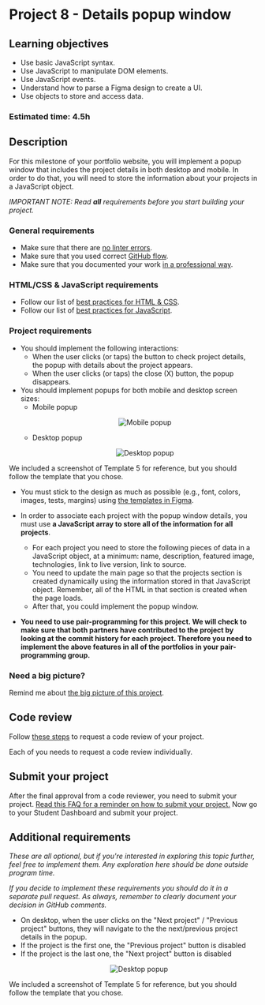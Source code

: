 # Project 8 - Details popup window

## Learning objectives

- Use basic JavaScript syntax.
- Use JavaScript to manipulate DOM elements.
- Use JavaScript events.
- Understand how to parse a Figma design to create a UI.
- Use objects to store and access data.

### Estimated time: 4.5h

## Description

For this milestone of your portfolio website, you will implement a popup window that includes the project details in both desktop and mobile. In order to do that, you will need to store the information about your projects in a JavaScript object.

*IMPORTANT NOTE: Read **all** requirements before you start building your project.*

### General requirements

- Make sure that there are [no linter errors](https://github.com/microverseinc/linters-config).
- Make sure that you used correct [GitHub flow](https://github.com/microverseinc/curriculum-transversal-skills/blob/main/git-github/articles/github_flow.md).
- Make sure that you documented your work [in a professional way](https://github.com/microverseinc/curriculum-transversal-skills/blob/main/documentation/articles/professional_repo_rules.md).

### HTML/CSS & JavaScript requirements

- Follow our list of [best practices for HTML & CSS](https://github.com/microverseinc/curriculum-html-css/blob/main/articles/html_css_best_practices.md).
- Follow our list of [best practices for JavaScript](https://github.com/microverseinc/curriculum-html-css/blob/main/articles/javascript_best_practices.md).

### Project requirements

- You should implement the following interactions:
  - When the user clicks (or taps) the button to check project details, the popup with details about the project appears.
  - When the user clicks (or taps) the close (X) button, the popup disappears.
- You should implement popups for both mobile and desktop screen sizes:
  - Mobile popup
    <p align="center">
      <img src="./images/m8_popup/modal_mobile.png" alt="Mobile popup" />
    </p>
  - Desktop popup
    <p align="center">
      <img src="./images/m8_popup/modal_desktop.png" alt="Desktop popup" />
    </p>
We included a screenshot of Template 5 for reference, but you should follow the template that you chose.
- You must stick to the design as much as possible (e.g., font, colors, images, tests, margins) using [the templates in Figma](https://www.figma.com/file/l7SqJ3ZfkAKih9sFxvWSR4/Microverse-Student-Project-1?node-id=0%3A1).
- In order to associate each project with the popup window details, you must use **a JavaScript array to store all of the information for all projects**.
  - For each project you need to store the following pieces of data in a JavaScript object, at a minimum: name, description, featured image, technologies, link to live version, link to source.
  - You need to update the main page so that the projects section is created dynamically using the information stored in that JavaScript object. Remember, all of the HTML in that section is created when the page loads.
  - After that, you could implement the popup window.

- **You need to use pair-programming for this project. We will check to make sure that both partners have contributed to the project by looking at the commit history for each project. Therefore you need to implement the above features in all of the portfolios in your pair-programming group.**

### Need a big picture?

Remind me about [the big picture of this project](./sneak_peek.md).

## Code review

Follow [these steps](https://github.com/microverseinc/curriculum-transversal-skills/blob/main/code-review/articles/how_to_ask_for_a_code_review.md) to request a code review of your project.

Each of you needs to request a code review individually.

## Submit your project

After the final approval from a code reviewer, you need to submit your project.
[Read this FAQ for a reminder on how to submit your project.](https://microverse.zendesk.com/hc/en-us/articles/360061344234)
Now go to your Student Dashboard and submit your project.

## Additional requirements

*These are all optional, but if you're interested in exploring this topic further, feel free to implement them. Any exploration here should be done outside program time.*

*If you decide to implement these requirements you should do it in a separate pull request. As always, remember to clearly document your decision in GitHub comments.*

- On desktop, when the user clicks on the "Next project" / "Previous project" buttons, they will navigate to the the next/previous project details in the popup.
- If the project is the first one, the "Previous project" button is disabled
- If the project is the last one, the "Next project" button is disabled
  <p align="center">
    <img src="./images/m8_popup/modal_desktop.png" alt="Desktop popup" />
  </p>
We included a screenshot of Template 5 for reference, but you should follow the template that you chose.
